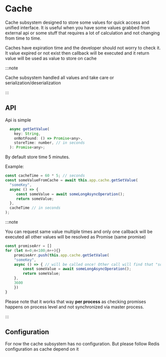 # Cache

Cache subsystem designed to store some values for quick access and unified interface. It is useful when you have some values grabbed from external api or some stuff that requires a lot of calculation and not changing from time to time.

Caches have expiration time and the developer should not worry to check it. It value expired or not exist then callback will be executed and it return value will be used as value to store on cache

:::note

Cache subsystem handled all values and take care or serialization/deserialization

:::

## API

Api is simple

```js
  async getSetValue(
    key: String,
    onNotFound: () => Promise<any>,
    storeTime: number, // in seconds
  ): Promise<any>;
```

By default store time 5 minutes.

Example:

```javascript
const cacheTime = 60 * 5; // seconds
const someValueFromCache = await this.app.cache.getSetValue(
  "someKey",
  async () => {
     const someValue = await someLongAsyncOperation();
     return someValue;
  },
  cacheTime // in seconds
);
```

:::note

You can request same value multiple times and only one callback will be executed all other values will be resolved as Promise (same promise)

```js
const promiseArr = []
for (let n=0;n<100;n++){}
    promiseArr.push(this.app.cache.getSetValue(
    "someKey",
    async () => { // will be called once! Other call will find that "someKey" already processing and return same Promise
        const someValue = await someLongAsyncOperation();
        return someValue;
    },
    3600
    })
}
```

Please note that it works that way **per process** as checking promises happens on process level and not synchronized via master process.

:::

## Configuration

For now the cache subsystem has no configuration. But please follow Redis configuration as cache depend on it
